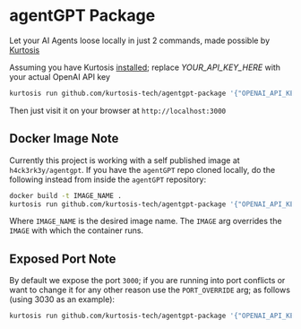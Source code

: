 # agentGPT Package

Let your AI Agents loose locally in just 2 commands, made possible by [Kurtosis](https://github.com/kurtosis-tech/kurtosis)

Assuming you have Kurtosis [installed](https://docs.kurtosis.com/install/); replace _YOUR_API_KEY_HERE_ with your actual OpenAI API key

```bash
kurtosis run github.com/kurtosis-tech/agentgpt-package '{"OPENAI_API_KEY": "YOUR_API_KEY_HERE"}'
```

Then just visit it on your browser at `http://localhost:3000`

## Docker Image Note

Currently this project is working with a self published image at `h4ck3rk3y/agentgpt`. If you have the `agentGPT` repo cloned locally, do the following instead from inside the `agentGPT` repository:

```bash
docker build -t IMAGE_NAME .
kurtosis run github.com/kurtosis-tech/agentgpt-package '{"OPENAI_API_KEY": "YOUR_API_KEY_HERE", "IMAGE": "IMAGE_NAME"}'
```

Where `IMAGE_NAME` is the desired image name. The `IMAGE` arg overrides the `IMAGE` with which the container runs.


## Exposed Port Note

By default we expose the port `3000`; if you are running into port conflicts or want to change it for any other reason use the `PORT_OVERRIDE` arg; as follows (using 3030 as an example):

```bash
kurtosis run github.com/kurtosis-tech/agentgpt-package '{"OPENAI_API_KEY": "YOUR_API_KEY_HERE", "PORT_OVERRIDE": 3030}'
```
